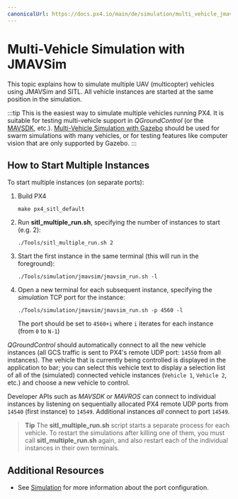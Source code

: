 ```yaml
---
canonicalUrl: https://docs.px4.io/main/de/simulation/multi_vehicle_jmavsim
---
```


# Multi-Vehicle Simulation with JMAVSim

This topic explains how to simulate multiple UAV (multicopter) vehicles using JMAVSim and SITL. All vehicle instances are started at the same position in the simulation.

:::tip
This is the easiest way to simulate multiple vehicles running PX4. It is suitable for testing multi-vehicle support in *QGroundControl* (or the [MAVSDK](https://mavsdk.mavlink.io/), etc.). [Multi-Vehicle Simulation with Gazebo](../simulation/multi-vehicle-simulation.md) should be used for swarm simulations with many vehicles, or for testing features like computer vision that are only supported by Gazebo.
:::


## How to Start Multiple Instances

To start multiple instances (on separate ports):

1. Build PX4
   ```
   make px4_sitl_default
   ```
1. Run **sitl_multiple_run.sh**, specifying the number of instances to start (e.g. 2):
   ```
   ./Tools/sitl_multiple_run.sh 2
   ```
1. Start the first instance in the same terminal (this will run in the foreground):
   ```
   ./Tools/simulation/jmavsim/jmavsim_run.sh -l
   ```
1. Open a new terminal for each subsequent instance, specifying the *simulation* TCP port for the instance:
   ```
   ./Tools/simulation/jmavsim/jmavsim_run.sh -p 4560 -l
   ```
   The port should be set to `4560+i` where `i` iterates for each instance (from `0` to `N-1`)

*QGroundControl* should automatically connect to all the new vehicle instances (all GCS traffic is sent to PX4's remote UDP port: `14550` from all instances). The vehicle that is currently being controlled is displayed in the application to bar; you can select this vehicle text to display a selection list of all of the (simulated) connected vehicle instances (`Vehicle 1`, `Vehicle 2`, etc.) and choose a new vehicle to control.

Developer APIs such as *MAVSDK* or *MAVROS* can connect to individual instances by listening on sequentially allocated PX4 remote UDP ports from `14540` (first instance) to `14549`. Additional instances *all* connect to port `14549`.

> **Tip** The **sitl_multiple_run.sh** script starts a separate process for each vehicle. To restart the simulations after killing one of them, you must call **sitl_multiple_run.sh** again, and also restart each of the individual instances in their own terminals.

## Additional Resources

* See [Simulation](../simulation/README.md) for more information about the port configuration.
